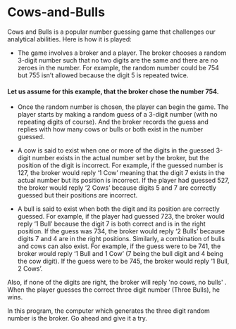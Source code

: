 # Cows-and-Bulls
Cows and Bulls is a popular number guessing game that challenges our analytical abilities. Here is how it is played:
- The game involves a broker and a player. The broker chooses a random 3-digit number such that no two digits are the same and there are no zeroes in the number. For example, the random number could be 754 but 755 isn’t allowed because the digit 5 is repeated twice.
#### Let us assume for this example, that the broker chose the number 754.
- Once the random number is chosen, the player can begin the game. The player starts by making a random guess of a 3-digit number (with no repeating digits of course). And the broker records the guess and replies with how many cows or bulls or both exist in the number guessed. 

- A cow is said to exist when one or more of the digits in the guessed 3-digit number exists in the actual number set by the broker, but the position of the digit is incorrect. For example, if the guessed number is 127, the broker would reply ‘1 Cow’ meaning that the digit 7 exists in the actual number but its position is incorrect. If the player had guessed 527, the broker would reply ‘2 Cows’ because digits 5 and 7 are correctly guessed but their positions are incorrect. 

- A bull is said to exist when both the digit and its position are correctly guessed. For example, if the player had guessed 723, the broker would reply ‘1 Bull’ because the digit 7 is both correct and is in the right position. If the guess was 734, the broker would reply ‘2 Bulls’ because digits 7 and 4 are in the right positions.
Similarly, a combination of bulls and cows can also exist. For example, if the guess were to be 741, the broker would reply ‘1 Bull and 1 Cow’ (7 being the bull digit and 4 being the cow digit). If the guess were to be 745, the broker would reply ‘1 Bull, 2 Cows’. 

Also, if none of the digits are right, the broker will reply 'no cows, no bulls' . When the player guesses the correct three digit number (Three Bulls), he wins. 

In this program, the computer which generates the three digit random number is the broker. Go ahead and give it a try.  

